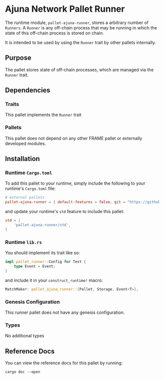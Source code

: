 # Ajuna Network Pallet Runner

The runtime module, `pallet-ajuna-runner`, stores a arbitrary number of `Runners`. A `Runner` is any off-chain process that
may be running in which the state of this off-chain process is stored on chain.

It is intended to be used by using the `Runner` trait by other pallets internally.

## Purpose

The pallet stores state of off-chain processes, which are managed via the `Runner` trait.

## Dependencies

### Traits

This pallet implements the `Runner` trait

### Pallets

This pallet does not depend on any other FRAME pallet or externally developed modules.

## Installation

### Runtime `Cargo.toml`

To add this pallet to your runtime, simply include the following to your runtime's `Cargo.toml` file:

```TOML
# external pallets
pallet-ajuna-runner = { default-features = false, git = "https://github.com/ajuna-network/Ajuna" }
```

and update your runtime's `std` feature to include this pallet:

```TOML
std = [
    'pallet-ajuna-runner/std',
]
```

### Runtime `lib.rs`

You should implement its trait like so:

```rust
impl pallet_runner::Config for Test {
	type Event = Event;
}
```

and include it in your `construct_runtime!` macro:

```rust
MatchMaker: pallet_ajuna_runner::{Pallet, Storage, Event<T>},
```

### Genesis Configuration

This runner pallet does not have any genesis configuration.

### Types

No additional types

## Reference Docs

You can view the reference docs for this pallet by running:

```
cargo doc --open
```
